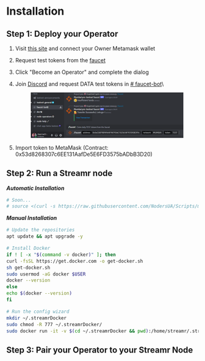 # Installation

## Step 1: Deploy your Operator <a href="#step-1-deploy-your-operator" id="step-1-deploy-your-operator"></a>

1. Visit [this site](https://mumbai.streamr.network/hub/network/operators) and connect your Owner Metamask wallet
2. Request test tokens from the [faucet](https://faucet.polygon.technology/)
3. Click "Become an Operator" and complete the dialog
4.  Join [Discord](https://discord.gg/gZAm8P7hK8) and request DATA test tokens in [# faucet-bot](https://discord.com/channels/801574432350928907/1169944445203001354)\


    <figure><img src="../../.gitbook/assets/image (15).png" alt=""><figcaption></figcaption></figure>
5. Import token to MetaMask (Contract: 0x53d8268307c6EE131AafDe5E6FD3575bADbB3D20)

## Step 2: Run a Streamr node <a href="#step-2-run-a-streamr-node" id="step-2-run-a-streamr-node"></a>

_**Automatic Installation**_

```bash
# Soon...
# source <(curl -s https://raw.githubusercontent.com/NodersUA/Scripts/main/streamer)
```

_**Manual Installation**_

```bash
# Update the repositories
apt update && apt upgrade -y
```

```bash
# Install Docker
if ! [ -x "$(command -v docker)" ]; then
curl -fsSL https://get.docker.com -o get-docker.sh
sh get-docker.sh
sudo usermod -aG docker $USER
docker --version
else
echo $(docker --version)
fi
```

```bash
# Run the config wizard
mkdir ~/.streamrDocker
sudo chmod -R 777 ~/.streamrDocker/
sudo docker run -it -v $(cd ~/.streamrDocker && pwd):/home/streamr/.streamr streamr/broker-node:v100.0.0-testnet-two.2 bin/config-wizard
```



## Step 3: Pair your Operator to your Streamr Node <a href="#step-3-pair-your-operator-to-your-streamr-node" id="step-3-pair-your-operator-to-your-streamr-node"></a>
